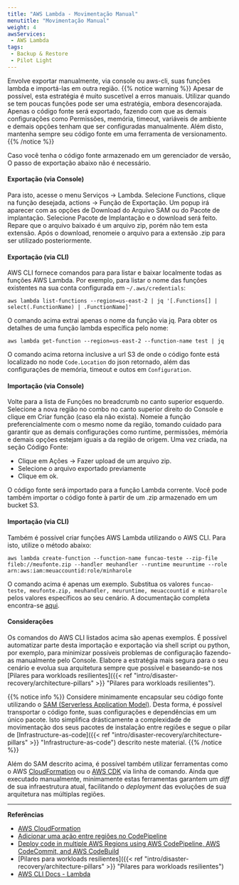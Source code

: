 ```yaml
---
title: "AWS Lambda - Movimentação Manual"
menutitle: "Movimentação Manual"
weight: 4
awsServices: 
 - AWS Lambda
tags:
 - Backup & Restore
 - Pilot Light
---
```


Envolve exportar manualmente, via console ou aws-cli, suas funções lambda e importá-las em outra região. 
{{% notice warning %}}
Apesar de possível, esta estratégia é muito suscetível a erros manuais. Utilizar quando se tem poucas funções pode ser uma estratégia, embora desencorajada. Apenas o código fonte será exportado, fazendo com que as demais configurações como Permissões, memória, timeout, variáveis de ambiente e demais opções tenham que ser configuradas manualmente. Além disto, mantenha sempre seu código fonte em uma ferramenta de versionamento.
{{% /notice %}}

Caso você tenha o código fonte armazenado em um gerenciador de versão, O passo de exportação abaixo não é necessário.

#### Exportação (via Console)
Para isto, acesse o menu Serviços -> Lambda. Selecione Functions, clique na função desejada, actions -> Função de Exportação. Um popup irá aparecer com as opções de Download do Arquivo SAM ou do Pacote de implantação. Selecione Pacote de Implantação e o download será feito. Repare que o arquivo baixado é um arquivo zip, porém não tem esta extensão. Após o download, renomeie o arquivo para a extensão .zip para ser utilizado posteriormente.

#### Exportação (via CLI)
AWS CLI fornece comandos para para listar e baixar localmente todas as funções AWS Lambda. Por exemplo, para listar o nome das funções existentes na sua conta configurada em `~/.aws/credentials`:

```
aws lambda list-functions --region=us-east-2 | jq '[.Functions[] | select(.FunctionName) | .FunctionName]'
```

O comando acima extrai apenas o nome da função via jq. Para obter os detalhes de uma função lambda específica pelo nome:

```
aws lambda get-function --region=us-east-2 --function-name test | jq
```

O comando acima retorna inclusive a url S3 de onde o código fonte está localizado no node ``Code.Location`` do json retornado, além das configurações de memória, timeout e outos em ``Configuration``. 

#### Importação (via Console)
Volte para a lista de Funções no breadcrumb no canto superior esquerdo. Selecione a nova região no combo no canto superior direito do Console e clique em Criar função (caso ela não exista). Nomeie a função preferencialmente com o mesmo nome da região, tomando cuidado para garantir que as demais configurações como runtime, permissões, mémória e demais opções estejam iguais a da região de origem. Uma vez criada, na seção Código Fonte:
* Clique em Ações -> Fazer upload de um arquivo zip. 
* Selecione o arquivo exportado previamente
* Clique em ok. 
 
O código fonte será importado para a função Lambda corrente. Você pode também importar o código fonte à partir de um .zip armazenado em um bucket S3. 

#### Importação (via CLI)
Também é possível criar funções AWS Lambda utilizando o AWS CLI. Para isto, utilize o método abaixo:

```
aws lambda create-function --function-name funcao-teste --zip-file fileb://meufonte.zip --handler meuhandler --runtime meuruntime --role arn:aws:iam:meuaccountid:role/minharole
``` 

O comando acima é apenas um exemplo. Substitua os valores ``funcao-teste, meufonte.zip, meuhandler, meuruntime, meuaccountid e minharole`` pelos valores específicos ao seu cenário. A documentação completa encontra-se [aqui](https://docs.aws.amazon.com/pt_br/lambda/latest/dg/gettingstarted-awscli.html).

#### Considerações
Os comandos do AWS CLI listados acima são apenas exemplos. É possível automatizar parte desta importação e exportação via shell script ou python, por exemplo, para minimizar possíveis problemas de configuração fazendo-as manualmente pelo Console. Elabore a estratégia mais segura para o seu cenário e evolua sua arquitetura sempre que possível e baseando-se nos [Pilares para workloads resilientes]({{< ref "intro/disaster-recovery/architecture-pillars" >}} "Pilares para workloads resilientes").

{{% notice info %}}
Considere minimamente encapsular seu código fonte utilizando o [SAM (Serverless Application Model)](https://aws.amazon.com/serverless/sam/). Desta forma, é possível transportar o código fonte, suas configurações e dependências em um único pacote. Isto simplifica drásticamente a complexidade de movimentação dos seus pacotes de instalação entre regiões e segue o pilar de [Infrastructure-as-code]({{< ref "intro/disaster-recovery/architecture-pillars" >}} "Infrastructure-as-code") descrito neste material.
{{% /notice %}}

Além do SAM descrito acima, é possível também utilizar ferramentas como o AWS [CloudFormation](https://aws.amazon.com/cloudformation/) ou o [AWS CDK](https://aws.amazon.com/cdk/) via linha de comando. Ainda que executado manualmente, minimamente estas ferramentas garantem um *diff* de sua infraestrutura atual, facilitando o *deployment* das evoluções de sua arquitetura nas múltiplas regiões.

---
**Referências**
- [AWS CloudFormation](https://aws.amazon.com/pt/cloudformation/)
- [Adicionar uma ação entre regiões no CodePipeline](https://docs.aws.amazon.com/pt_br/codepipeline/latest/userguide/actions-create-cross-region.html)
- [Deploy code in multiple AWS Regions using AWS CodePipeline, AWS CodeCommit, and AWS CodeBuild](https://docs.aws.amazon.com/prescriptive-guidance/latest/patterns/deploy-code-in-multiple-aws-regions-using-aws-codepipeline-aws-codecommit-and-aws-codebuild.html)
- [Pilares para workloads resilientes]({{< ref "intro/disaster-recovery/architecture-pillars" >}} "Pilares para workloads resilientes")
- [AWS CLI Docs - Lambda](https://docs.aws.amazon.com/lambda/latest/dg/gettingstarted-awscli.html)